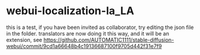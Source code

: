 # webui-localization-la_LA
this is a test, if you have been invited as collaborator, try editing the json file in the folder.
translators are now doing it this way, and it will be an extension, see https://github.com/AUTOMATIC1111/stable-diffusion-webui/commit/9cd1a66648b4c19136687100f9705d442f31e7f9
